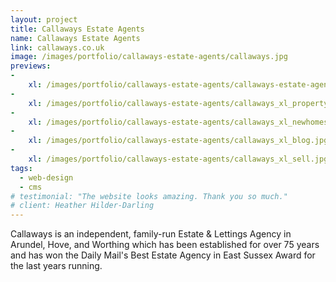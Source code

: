 ```yaml
---
layout: project
title: Callaways Estate Agents
name: Callaways Estate Agents
link: callaways.co.uk
image: /images/portfolio/callaways-estate-agents/callaways.jpg
previews:
-
    xl: /images/portfolio/callaways-estate-agents/callaways-estate-agents-homepage_xl.jpg
-
    xl: /images/portfolio/callaways-estate-agents/callaways_xl_property.jpg
-
    xl: /images/portfolio/callaways-estate-agents/callaways_xl_newhomes.jpg
-
    xl: /images/portfolio/callaways-estate-agents/callaways_xl_blog.jpg
-
    xl: /images/portfolio/callaways-estate-agents/callaways_xl_sell.jpg
tags:
  - web-design
  - cms
# testimonial: "The website looks amazing. Thank you so much."
# client: Heather Hilder-Darling
---
```


Callaways is an independent, family-run Estate & Lettings Agency in Arundel, Hove, and Worthing which has been established for over 75 years and has won the Daily Mail's Best Estate Agency in East Sussex Award for the last years running.
